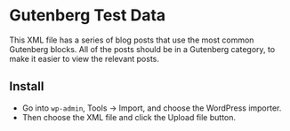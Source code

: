 # Gutenberg Test Data

This XML file has a series of blog posts that use the most common Gutenberg blocks. All of the posts should be in a Gutenberg category, to make it easier to view the relevant posts.

## Install

* Go into `wp-admin`, Tools -> Import, and choose the WordPress importer. 
* Then choose the XML file and click the Upload file button.

